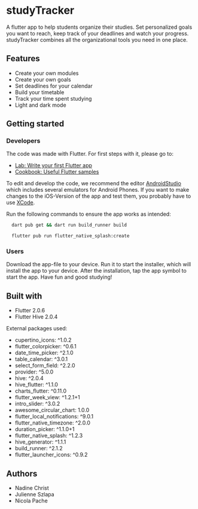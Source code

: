 
# studyTracker

A flutter app to help students organize their studies.
Set personalized goals you want to reach, keep track of your deadlines and watch your 
progress. studyTracker combines all the organizational tools you need in one place.


## Features

- Create your own modules
- Create your own goals
- Set deadlines for your calendar
- Build your timetable
- Track your time spent studying
- Light and dark mode


## Getting started

### Developers

The code was made with Flutter. For first steps with it, please go to:
- [Lab: Write your first Flutter app](https://docs.flutter.dev/get-started/codelab)
- [Cookbook: Useful Flutter samples](https://docs.flutter.dev/cookbook)

To edit and develop the code, we recommend the editor [AndroidStudio](https://developer.android.com/studio) which includes several emulators for Android Phones.
If you want to make changes to the iOS-Version of the app and test them, you probably have to use 
[XCode](https://apps.apple.com/de/app/xcode/id497799835?mt=12).

Run the following commands to ensure the app works as intended:

```bash
  dart pub get && dart run build_runner build
```

```bash
  flutter pub run flutter_native_splash:create
```

### Users
Download the app-file to your device. Run it to start the installer, which will install the app to your device. 
After the installation, tap the app symbol to start the app. Have fun and good studying!


## Built with

- Flutter 2.0.6
- Flutter Hive 2.0.4

External packages used:

- cupertino_icons: ^1.0.2
- flutter_colorpicker: ^0.6.1
- date_time_picker: ^2.1.0
- table_calendar: ^3.0.1
- select_form_field: ^2.2.0
- provider: ^5.0.0
- hive: ^2.0.4
- hive_flutter: ^1.1.0
- charts_flutter: ^0.11.0
- flutter_week_view: ^1.2.1+1
- intro_slider: ^3.0.2
- awesome_circular_chart: 1.0.0
- flutter_local_notifications: ^9.0.1
- flutter_native_timezone: ^2.0.0
- duration_picker: ^1.1.0+1
- flutter_native_splash: ^1.2.3
- hive_generator: ^1.1.1
- build_runner: ^2.1.2
- flutter_launcher_icons: ^0.9.2


## Authors

- Nadine Christ
- Julienne Szlapa
- Nicola Pache

